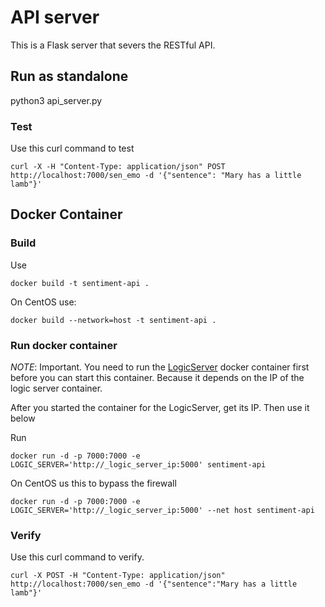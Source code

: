 # API server
This is a Flask server that severs the RESTful API.

## Run as standalone
python3 api_server.py

### Test
Use this curl command to test

```curl -X -H "Content-Type: application/json" POST http://localhost:7000/sen_emo -d '{"sentence": "Mary has a little lamb"}'``` 

## Docker Container

### Build
Use

```docker build -t sentiment-api .```

On CentOS use:

```docker build --network=host -t sentiment-api .```
### Run docker container
_NOTE_: Important. You need to run the [LogicServer](../LogicServer/README.md) docker container first before 
you can start this container. Because it depends on the IP of the
logic server container.

After you started the container for the LogicServer, get its IP. Then use it below

Run

```docker run -d -p 7000:7000 -e LOGIC_SERVER='http://_logic_server_ip:5000' sentiment-api```

On CentOS us this to bypass the firewall

```docker run -d -p 7000:7000 -e LOGIC_SERVER='http://_logic_server_ip:5000' --net host sentiment-api```

### Verify
Use this curl command to verify.

```curl -X POST -H "Content-Type: application/json" http://localhost:7000/sen_emo -d '{"sentence":"Mary has a little lamb"}'```

